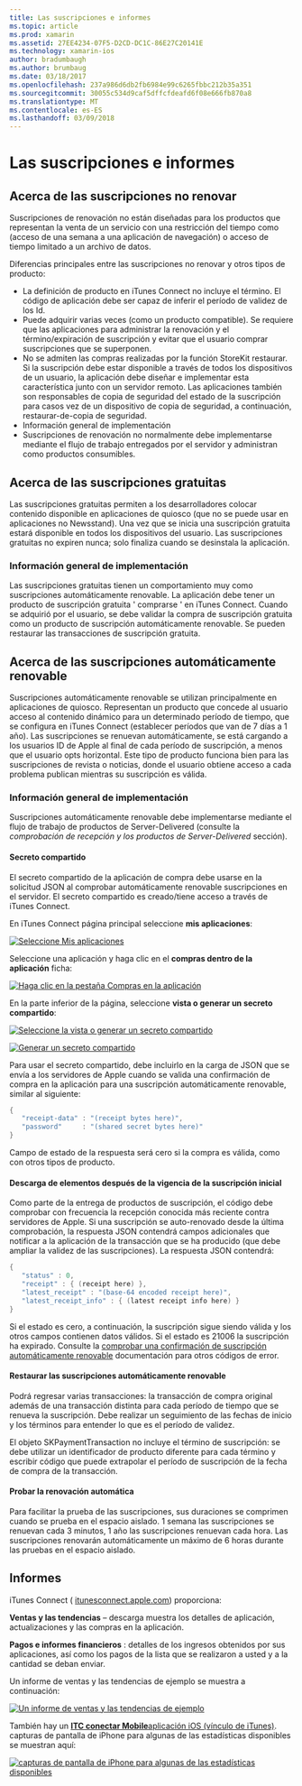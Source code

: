 ```yaml
---
title: Las suscripciones e informes
ms.topic: article
ms.prod: xamarin
ms.assetid: 27EE4234-07F5-D2CD-DC1C-86E27C20141E
ms.technology: xamarin-ios
author: bradumbaugh
ms.author: brumbaug
ms.date: 03/18/2017
ms.openlocfilehash: 237a986d6db2fb6984e99c6265fbbc212b35a351
ms.sourcegitcommit: 30055c534d9caf5dffcfdeafd6f08e666fb870a8
ms.translationtype: MT
ms.contentlocale: es-ES
ms.lasthandoff: 03/09/2018
---
```

# <a name="subscriptions-and-reporting"></a>Las suscripciones e informes

## <a name="about-non-renewing-subscriptions"></a>Acerca de las suscripciones no renovar

Suscripciones de renovación no están diseñadas para los productos que representan la venta de un servicio con una restricción del tiempo como (acceso de una semana a una aplicación de navegación) o acceso de tiempo limitado a un archivo de datos.   
   
   
   
 Diferencias principales entre las suscripciones no renovar y otros tipos de producto:

-  La definición de producto en iTunes Connect no incluye el término. El código de aplicación debe ser capaz de inferir el período de validez de los Id. 
-  Puede adquirir varias veces (como un producto compatible). Se requiere que las aplicaciones para administrar la renovación y el término/expiración de suscripción y evitar que el usuario comprar suscripciones que se superponen. 
-  No se admiten las compras realizadas por la función StoreKit restaurar. Si la suscripción debe estar disponible a través de todos los dispositivos de un usuario, la aplicación debe diseñar e implementar esta característica junto con un servidor remoto. Las aplicaciones también son responsables de copia de seguridad del estado de la suscripción para casos vez de un dispositivo de copia de seguridad, a continuación, restaurar-de-copia de seguridad. 
-  Información general de implementación
-  Suscripciones de renovación no normalmente debe implementarse mediante el flujo de trabajo entregados por el servidor y administran como productos consumibles. 


## <a name="about-free-subscriptions"></a>Acerca de las suscripciones gratuitas

Las suscripciones gratuitas permiten a los desarrolladores colocar contenido disponible en aplicaciones de quiosco (que no se puede usar en aplicaciones no Newsstand). Una vez que se inicia una suscripción gratuita estará disponible en todos los dispositivos del usuario. Las suscripciones gratuitas no expiren nunca; solo finaliza cuando se desinstala la aplicación.

### <a name="implementation-overview"></a>Información general de implementación

Las suscripciones gratuitas tienen un comportamiento muy como suscripciones automáticamente renovable. La aplicación debe tener un producto de suscripción gratuita ' comprarse ' en iTunes Connect. Cuando se adquirió por el usuario, se debe validar la compra de suscripción gratuita como un producto de suscripción automáticamente renovable. Se pueden restaurar las transacciones de suscripción gratuita.


## <a name="about-auto-renewable-subscriptions"></a>Acerca de las suscripciones automáticamente renovable

Suscripciones automáticamente renovable se utilizan principalmente en aplicaciones de quiosco. Representan un producto que concede al usuario acceso al contenido dinámico para un determinado período de tiempo, que se configura en iTunes Connect (establecer períodos que van de 7 días a 1 año). Las suscripciones se renuevan automáticamente, se está cargando a los usuarios ID de Apple al final de cada período de suscripción, a menos que el usuario opts horizontal. Este tipo de producto funciona bien para las suscripciones de revista o noticias, donde el usuario obtiene acceso a cada problema publican mientras su suscripción es válida.

### <a name="implementation-overview"></a>Información general de implementación

Suscripciones automáticamente renovable debe implementarse mediante el flujo de trabajo de productos de Server-Delivered (consulte la *comprobación de recepción y los productos de Server-Delivered* sección).

#### <a name="shared-secret"></a>Secreto compartido

El secreto compartido de la aplicación de compra debe usarse en la solicitud JSON al comprobar automáticamente renovable suscripciones en el servidor. El secreto compartido es creado/tiene acceso a través de iTunes Connect.

En iTunes Connect página principal seleccione **mis aplicaciones**:   
   
 [![](subscriptions-and-reporting-images/image2.png "Seleccione Mis aplicaciones")](subscriptions-and-reporting-images/image2.png#lightbox)  
 
Seleccione una aplicación y haga clic en el **compras dentro de la aplicación** ficha:

[![](subscriptions-and-reporting-images/image6.png "Haga clic en la pestaña Compras en la aplicación")](subscriptions-and-reporting-images/image6.png#lightbox)

En la parte inferior de la página, seleccione **vista o generar un secreto compartido**:
   
 [![](subscriptions-and-reporting-images/image40.png "Seleccione la vista o generar un secreto compartido")](subscriptions-and-reporting-images/image40.png#lightbox)

 [![](subscriptions-and-reporting-images/image41.png "Generar un secreto compartido")](subscriptions-and-reporting-images/image41.png#lightbox)   
   
   
   
 Para usar el secreto compartido, debe incluirlo en la carga de JSON que se envía a los servidores de Apple cuando se valida una confirmación de compra en la aplicación para una suscripción automáticamente renovable, similar al siguiente:

```csharp
{
   "receipt-data" : "(receipt bytes here)",
   "password"     : "(shared secret bytes here)"
}
```

Campo de estado de la respuesta será cero si la compra es válida, como con otros tipos de producto.

#### <a name="downloading-items-after-the-initial-subscription-term"></a>Descarga de elementos después de la vigencia de la suscripción inicial

Como parte de la entrega de productos de suscripción, el código debe comprobar con frecuencia la recepción conocida más reciente contra servidores de Apple. Si una suscripción se auto-renovado desde la última comprobación, la respuesta JSON contendrá campos adicionales que notificar a la aplicación de la transacción que se ha producido (que debe ampliar la validez de las suscripciones). La respuesta JSON contendrá:

```csharp
{
   "status" : 0,
   "receipt" : { (receipt here) },
   "latest_receipt" : "(base-64 encoded receipt here)",
   "latest_receipt_info" : { (latest receipt info here) }
}
```

Si el estado es cero, a continuación, la suscripción sigue siendo válida y los otros campos contienen datos válidos. Si el estado es 21006 la suscripción ha expirado. Consulte la [comprobar una confirmación de suscripción automáticamente renovable](https://developer.apple.com/library/ios/releasenotes/General/ValidateAppStoreReceipt/Chapters/ValidateRemotely.html) documentación para otros códigos de error.

#### <a name="restoring-auto-renewable-subscriptions"></a>Restaurar las suscripciones automáticamente renovable

Podrá regresar varias transacciones: la transacción de compra original además de una transacción distinta para cada período de tiempo que se renueva la suscripción. Debe realizar un seguimiento de las fechas de inicio y los términos para entender lo que es el período de validez.   
   
   
   
 El objeto SKPaymentTransaction no incluye el término de suscripción: se debe utilizar un identificador de producto diferente para cada término y escribir código que puede extrapolar el período de suscripción de la fecha de compra de la transacción.

#### <a name="testing-auto-renewal"></a>Probar la renovación automática

Para facilitar la prueba de las suscripciones, sus duraciones se comprimen cuando se prueba en el espacio aislado. 1 semana las suscripciones se renuevan cada 3 minutos, 1 año las suscripciones renuevan cada hora. Las suscripciones renovarán automáticamente un máximo de 6 horas durante las pruebas en el espacio aislado.

## <a name="reporting"></a>Informes

iTunes Connect ( [itunesconnect.apple.com](http://itunesconnect.apple.com)) proporciona:   
   
 **Ventas y las tendencias** – descarga muestra los detalles de aplicación, actualizaciones y las compras en la aplicación.   
   
 **Pagos e informes financieros** : detalles de los ingresos obtenidos por sus aplicaciones, así como los pagos de la lista que se realizaron a usted y a la cantidad se deban enviar.

Un informe de ventas y las tendencias de ejemplo se muestra a continuación:   

 [![](subscriptions-and-reporting-images/image42.png "Un informe de ventas y las tendencias de ejemplo")](subscriptions-and-reporting-images/image42.png#lightbox)   
   
 También hay un [ **ITC conectar Mobile**aplicación iOS (vínculo de iTunes)](http://itunes.apple.com/us/app/itunes-connect-mobile/id376771144?mt=8).
capturas de pantalla de iPhone para algunas de las estadísticas disponibles se muestran aquí:   
   
 [![](subscriptions-and-reporting-images/image43.png "capturas de pantalla de iPhone para algunas de las estadísticas disponibles")](subscriptions-and-reporting-images/image43.png#lightbox)
